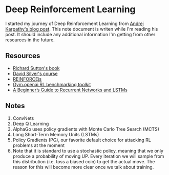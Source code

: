 # Deep Reinforcement Learning

I started my journey of Deep Reinforcement Learning from [Andrej Karpathy's blog post](http://karpathy.github.io/2016/05/31/rl/).
This note document is writen while I'm reading his post. It should include any additional information I'm getting from other resources 
in the future.

## Resources
* [Richard Sutton's book](http://incompleteideas.net/book/bookdraft2017nov5.pdf)
* [David Silver's course](http://www0.cs.ucl.ac.uk/staff/d.silver/web/Teaching.html)
* [REINFORCEjs](https://cs.stanford.edu/people/karpathy/reinforcejs/)
* [Gym.openai RL benchmarking toolkit](https://gym.openai.com/)
* [A Beginner’s Guide to Recurrent Networks and LSTMs](https://deeplearning4j.org/lstm.html)

## Notes

1. ConvNets
1. Deep Q Learning
1. AlphaGo uses policy gradients with Monte Carlo Tree Search (MCTS)
1. Long Short-Term Memory Units (LSTMs)
1. Policy Gradients (PG), our favorite default choice for attacking RL problems at the moment
1. Note that it is standard to use a stochastic policy, meaning that we only produce a probability of moving UP. Every iteration we will sample from this distribution (i.e. toss a biased coin) to get the actual move. The reason for this will become more clear once we talk about training.
